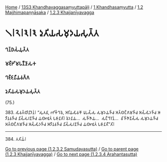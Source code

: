 
[Home](/) / [13S3 Khandhavaggasaṃyuttapāḷi](/tipitaka/13S3.md) / [1 Khandhasaṃyutta](/tipitaka/13S3/1.md) / [1.2 Majjhimapaṇṇāsaka](/tipitaka/13S3/1/1.2.md) / [1.2.3 Khajjanīyavagga](/tipitaka/13S3/1/1.2/1.2.3.md)

# 𑁧𑁇𑁨𑁇𑁩𑁇𑁩 𑀤𑀼𑀢𑀺𑀬𑀲𑀫𑀼𑀤𑀬𑀲𑀼𑀢𑁆𑀢

### 𑀔𑀦𑁆𑀥𑀲𑀁𑀬𑀼𑀢𑁆𑀢

### 𑀫𑀚𑁆𑀛𑀺𑀫𑀧𑀡𑁆𑀡𑀸𑀲𑀓

### 𑀔𑀚𑁆𑀚𑀦𑀻𑀬𑀯𑀕𑁆𑀕

### 𑀤𑀼𑀢𑀺𑀬𑀲𑀫𑀼𑀤𑀬𑀲𑀼𑀢𑁆𑀢

(75.)

383\. 𑀲𑀸𑀯𑀢𑁆𑀣𑀺𑀦𑀺𑀤𑀸𑀦𑀁𑁇 “𑀲𑀼𑀢𑀯𑀸, 𑀪𑀺𑀓𑁆𑀔𑀯𑁂, 𑀅𑀭𑀺𑀬𑀲𑀸𑀯𑀓𑁄 𑀭𑀽𑀧𑀲𑁆𑀲 𑀲𑀫𑀼𑀤𑀬𑀜𑁆𑀘 𑀅𑀢𑁆𑀣𑀗𑁆𑀕𑀫𑀜𑁆𑀘 𑀅𑀲𑁆𑀲𑀸𑀤𑀜𑁆𑀘 𑀆𑀤𑀻𑀦𑀯𑀜𑁆𑀘 𑀦𑀺𑀲𑁆𑀲𑀭𑀡𑀜𑁆𑀘 𑀬𑀣𑀸𑀪𑀽𑀢𑀁 𑀧𑀚𑀸𑀦𑀸𑀢𑀺𑁇 𑀯𑁂𑀤𑀦𑀸𑀬…  𑀲𑀜𑁆𑀜𑀸𑀬…  𑀲𑀗𑁆𑀔𑀸𑀭𑀸𑀦𑀁…  𑀯𑀺𑀜𑁆𑀜𑀸𑀡𑀲𑁆𑀲 𑀲𑀫𑀼𑀤𑀬𑀜𑁆𑀘 𑀅𑀢𑁆𑀣𑀗𑁆𑀕𑀫𑀜𑁆𑀘 𑀅𑀲𑁆𑀲𑀸𑀤𑀜𑁆𑀘 𑀆𑀤𑀻𑀦𑀯𑀜𑁆𑀘 𑀦𑀺𑀲𑁆𑀲𑀭𑀡𑀜𑁆𑀘 𑀬𑀣𑀸𑀪𑀽𑀢𑀁 𑀧𑀚𑀸𑀦𑀸𑀢𑀻”𑀢𑀺𑁇

---

384\. 𑀢𑀢𑀺𑀬𑀁𑁇



[Go to previous page (1.2.3.2 Samudayasutta)](/tipitaka/13S3/1/1.2/1.2.3/1.2.3.2.md) / [Go to parent page (1.2.3 Khajjanīyavagga)](/tipitaka/13S3/1/1.2/1.2.3.md) / [Go to next page (1.2.3.4 Arahantasutta)](/tipitaka/13S3/1/1.2/1.2.3/1.2.3.4.md)


